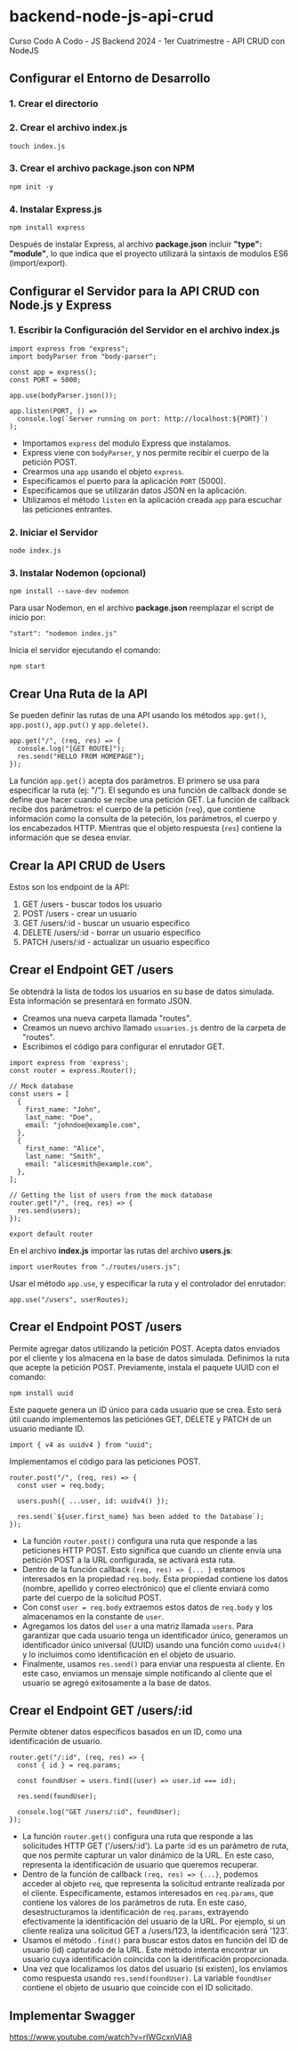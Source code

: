 # backend-node-js-api-crud
Curso Codo A Codo - JS Backend 2024 - 1er Cuatrimestre - API CRUD con NodeJS

## Configurar el Entorno de Desarrollo

### 1. Crear el directorio

### 2. Crear el archivo index.js
```
touch index.js
```

### 3. Crear el archivo package.json con NPM
```
npm init -y
```

### 4. Instalar Express.js
```
npm install express
```
Después de instalar Express, al archivo **package.json** incluir **"type": "module"**, lo que indica que el proyecto utilizará la sintaxis de modulos ES6 (import/export).

## Configurar el Servidor para la API CRUD con Node.js y Express

### 1. Escribir la Configuración del Servidor en el archivo index.js
```
import express from "express";
import bodyParser from "body-parser";

const app = express();
const PORT = 5000;

app.use(bodyParser.json());

app.listen(PORT, () =>
  console.log(`Server running on port: http://localhost:${PORT}`)
);
```
* Importamos `express` del modulo Express que instalamos.
* Express viene con `bodyParser`, y nos permite recibir el cuerpo de la petición POST. 
* Crearmos una `app` usando el objeto `express`.
* Especificamos el puerto para la aplicación `PORT` (5000).
* Especificamos que se utilizarán datos JSON en la aplicación.
* Utilizamos el método `listen` en la aplicación creada `app` para escuchar las peticiones entrantes.

### 2. Iniciar el Servidor
```
node index.js
```

### 3. Instalar Nodemon (opcional)
```
npm install --save-dev nodemon
```
Para usar Nodemon, en el archivo **package.json** reemplazar el script de inicio por: 
```
"start": "nodemon index.js"
```
Inicia el servidor ejecutando el comando:
```
npm start
```

## Crear Una Ruta de la API
Se pueden definir las rutas de una API usando los métodos `app.get()`, `app.post()`, `app.put()` y `app.delete()`.
```
app.get("/", (req, res) => {
  console.log("[GET ROUTE]");
  res.send("HELLO FROM HOMEPAGE");
});
```
La función `app.get()` acepta dos parámetros. El primero se usa para especificar la ruta (ej: "/").
El segundo es una función de callback donde se define que hacer cuando se recibe una petición GET. La función de callback recibe dos parámetros: el cuerpo de la petición (`req`), que contiene información como la consulta de la peteción, los parámetros, el cuerpo y los encabezados HTTP. Mientras que el objeto respuesta (`res`) contiene la información que se desea enviar.

## Crear la API CRUD de Users
Estos son los endpoint de la API:
1. GET /users - buscar todos los usuario
2. POST /users - crear un usuario
3. GET /users/:id - buscar un usuario especifico
4. DELETE /users/:id - borrar un usuario especifico
5. PATCH /users/:id - actualizar un usuario especifico

## Crear el Endpoint GET /users
Se obtendrá la lista de todos los usuarios en su base de datos simulada. Esta información se presentará en formato JSON.
* Creamos una nueva carpeta llamada "routes".
* Creamos un nuevo archivo llamado `usuarios.js` dentro de la carpeta de "routes".
* Escribimos el código para configurar el enrutador GET.
```
import express from 'express';
const router = express.Router();

// Mock database
const users = [
  {
    first_name: "John",
    last_name: "Doe",
    email: "johndoe@example.com",
  },
  {
    first_name: "Alice",
    last_name: "Smith",
    email: "alicesmith@example.com",
  },
];

// Getting the list of users from the mock database
router.get("/", (req, res) => {
  res.send(users);
});

export default router
```
En el archivo **index.js** importar las rutas del archivo **users.js**:
```
import userRoutes from "./routes/users.js";
```
Usar el método `app.use`, y especificar la ruta y el controlador del enrutador:
```
app.use("/users", userRoutes);
```

## Crear el Endpoint POST /users
Permite agregar datos utilizando la petición POST. Acepta datos enviados por el cliente y los almacena en la base de datos simulada. Definimos la ruta que acepte la petición POST.
Previamente, instala el paquete UUID con el comando:
```
npm install uuid
```
Este paquete genera un ID único para cada usuario que se crea. Esto será útil cuando implementemos las peticiónes GET, DELETE y PATCH de un usuario mediante ID.
```
import { v4 as uuidv4 } from "uuid";
```
Implementamos el código para las peticiones POST.
```
router.post("/", (req, res) => {
  const user = req.body;

  users.push({ ...user, id: uuidv4() });

  res.send(`${user.first_name} has been added to the Database`);
});
```
* La función `router.post()` configura una ruta que responde a las peticiones HTTP POST. Esto significa que cuando un cliente envía una petición POST a la URL configurada, se activará esta ruta.
* Dentro de la función callback `(req, res) => {... }` estamos interesados ​​en la propiedad `req.body`. Esta propiedad contiene los datos (nombre, apellido y correo electrónico) que el cliente enviará como parte del cuerpo de la solicitud POST.
* Con const `user = req.body` extraemos estos datos de `req.body` y los almacenamos en la constante de `user`.
* Agregamos los datos del `user` a una matriz llamada `users`. Para garantizar que cada usuario tenga un identificador único, generamos un identificador único universal (UUID) usando una función como `uuidv4()` y lo incluimos como identificación en el objeto de usuario.
* Finalmente, usamos `res.send()` para enviar una respuesta al cliente. En este caso, enviamos un mensaje simple notificando al cliente que el usuario se agregó exitosamente a la base de datos.

## Crear el Endpoint GET /users/:id

Permite obtener datos específicos basados ​​en un ID, como una identificación de usuario.
```
router.get("/:id", (req, res) => {
  const { id } = req.params;

  const foundUser = users.find((user) => user.id === id);

  res.send(foundUser);

  console.log("GET /users/:id", foundUser);
});
```
* La función `router.get()` configura una ruta que responde a las solicitudes HTTP GET ('/users/:id'). La parte :id es un parámetro de ruta, que nos permite capturar un valor dinámico de la URL. En este caso, representa la identificación de usuario que queremos recuperar.
* Dentro de la función de callback `(req, res) => {...}`, podemos acceder al objeto `req`, que representa la solicitud entrante realizada por el cliente. Específicamente, estamos interesados ​​en `req.params`, que contiene los valores de los parámetros de ruta. En este caso, desestructuramos la identificación de `req.params`, extrayendo efectivamente la identificación del usuario de la URL. Por ejemplo, si un cliente realiza una solicitud GET a /users/123, la identificación será '123'.
* Usamos el método `.find()` para buscar estos datos en función del ID de usuario (id) capturado de la URL. Este método intenta encontrar un usuario cuya identificación coincida con la identificación proporcionada.
* Una vez que localizamos los datos del usuario (si existen), los enviamos como respuesta usando `res.send(foundUser)`. La variable `foundUser` contiene el objeto de usuario que coincide con el ID solicitado.


## Implementar Swagger
https://www.youtube.com/watch?v=rIWGcxnVIA8

